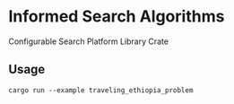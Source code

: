 # Informed Search Algorithms

Configurable Search Platform Library Crate

## Usage

`cargo run --example traveling_ethiopia_problem`